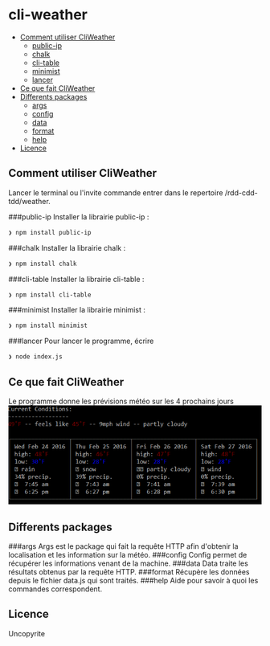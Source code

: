 # cli-weather


- [Comment utiliser CliWeather](#comment-utiliser-cliweather)
  - [public-ip](#public-ip)
  - [chalk](#chalk)
  - [cli-table](#cli-table)
  - [minimist](#minimist)
  - [lancer](#lancer)
- [Ce que fait CliWeather](#ce-que-fait-cliweather)
- [Differents packages](#differents-packages)
  - [args](#args)
  - [config](#config)
  - [data](#data)
  - [format](#format)
  - [help](#help)
- [Licence](#licence)



## Comment utiliser CliWeather

Lancer le terminal ou l'invite commande entrer dans le repertoire /rdd-cdd-tdd/weather.

###public-ip
Installer la librairie public-ip :
```sh
❯ npm install public-ip
```
###chalk
Installer la librairie chalk :
```sh
❯ npm install chalk
```
###cli-table
Installer la librairie cli-table :
```sh
❯ npm install cli-table
```
###minimist
Installer la librairie minimist : 
```sh
❯ npm install minimist
```

###lancer
Pour lancer le programme, écrire 
```sh
❯ node index.js
```


## Ce que fait CliWeather

Le programme donne les prévisions météo sur les 4 prochains jours
![alt tag](https://github.com/lloyddsure/rdd-cdd-tdd/blob/master/weather/image.PNG)


## Differents packages

###args
Args est le package qui fait la requête HTTP afin d'obtenir la localisation et les information sur la météo.
###config
Config permet de récupérer les informations venant de la machine.
###data
Data traite les résultats obtenus par la requête HTTP.
###format
Récupère les données depuis le fichier data.js qui sont traités.
###help
Aide pour savoir à quoi les commandes correspondent.

## Licence
Uncopyrite